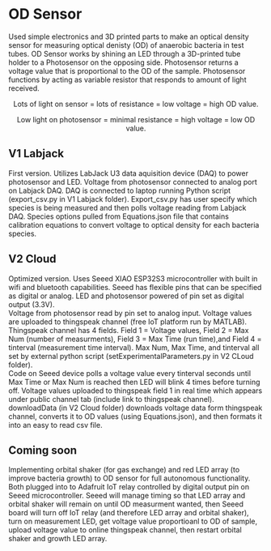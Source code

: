# OD Sensor
Used simple electronics and 3D printed parts to make an optical density sensor for measuring optical denisty (OD) of anaerobic bacteria in test tubes. OD Sensor works by shining an LED through a 3D-printed tube holder to a Photosensor on the opposing side. Photosensor returns a voltage value that is proportional to the OD of the sample.
Photosensor functions by acting as variable resistor that responds to amount of light received.  
<div align="center">
Lots of light on sensor = lots of resistance = low voltage = high OD value.  <p></p>
Low light on photosensor = minimal resistance = high voltage = low OD value. <p>
</div>

## V1 Labjack
First version. Utilizes LabJack U3 data aquisition device (DAQ) to power photosensor and LED. Voltage from photosensor connected to analog port on Labjack DAQ. DAQ is connected to laptop running Python script (export_csv.py in V1 Labjack folder).
Export_csv.py has user specify which species is being measured and then polls voltage reading from Labjack DAQ. Species options pulled from Equations.json file that contains calibration equations to convert voltage to optical density for each bacteria species.

## V2 Cloud
Optimized version. Uses Seeed XIAO ESP32S3 microcontroller with built in wifi and bluetooth capabilities. Seeed has flexible pins that can be specified as digital or analog. LED and photosensor powered of pin set as digital output (3.3V).  
Voltage from photosensor read by pin set to analog input. Voltage values are uploaded to thingspeak channel (free IoT platform run by MATLAB). Thingspeak channel has 4 fields. Field 1 = Voltage values, Field 2 = Max Num (number of measurments), Field 3 = Max Time (run time),and Field 4 = tinterval (measurement time interval). Max Num, Max Time, and tinterval all set by external python script (setExperimentalParameters.py in V2 CLoud folder).  
Code on Seeed device polls a voltage value every tinterval seconds until Max Time or Max Num is reached then LED will blink 4 times before turning off. 
Voltage values uploaded to thingspeak field 1 in real time which appears under public channel tab (include link to thingspeak channel). downloadData (in V2 Cloud folder) downloads voltage data form thingspeak channel, converts it to OD values (using Equations.json), and then formats it into an easy to read csv file.

## Coming soon
Implementing orbital shaker (for gas exchange) and red LED array (to improve bacteria growth) to OD sensor for full autonomous functionality. Both plugged into to Adafruit IoT relay controlled by digital output pin on Seeed microcontroller. Seeed will manage timing so that LED array and orbital shaker will remain on until OD measurment wanted, then Seeed board will turn off IoT relay (and therefore LED array and orbital shaker), turn on measurement LED, get voltage value proportioanl to OD of sample, upload voltage value to online thingspeak channel, then restart orbital shaker and growth LED array.
